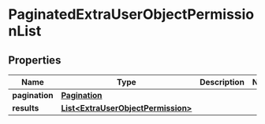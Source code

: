 

# PaginatedExtraUserObjectPermissionList


## Properties

| Name | Type | Description | Notes |
|------------ | ------------- | ------------- | -------------|
|**pagination** | [**Pagination**](Pagination.md) |  |  |
|**results** | [**List&lt;ExtraUserObjectPermission&gt;**](ExtraUserObjectPermission.md) |  |  |



